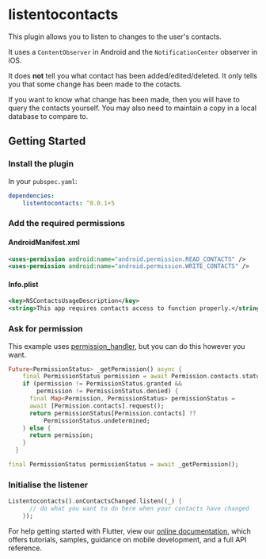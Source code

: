 # listentocontacts

This plugin allows you to listen to changes to the user's contacts.

It uses a `ContentObserver` in Android and the `NotificationCenter` observer in iOS.

It does **not** tell you what contact has been added/edited/deleted. It only tells you that some change has been made to the cotacts.

If you want to know what change has been made, then you will have to query the contacts yourself. You may also need to maintain a copy in a local database to compare to.

## Getting Started

### Install the plugin

In your `pubspec.yaml`:

```yaml  
dependencies:  
    listentocontacts: ^0.0.1+5
``` 

### Add the required permissions

#### AndroidManifest.xml

```xml  
<uses-permission android:name="android.permission.READ_CONTACTS" />  
<uses-permission android:name="android.permission.WRITE_CONTACTS" />  
```  

#### Info.plist

```xml  
<key>NSContactsUsageDescription</key>  
<string>This app requires contacts access to function properly.</string>  
```  


### Ask for permission

This example uses [permission_handler](https://pub.dartlang.org/packages/permission_handler), but you can do this however you want.

```dart
Future<PermissionStatus> _getPermission() async {
    final PermissionStatus permission = await Permission.contacts.status;
    if (permission != PermissionStatus.granted &&
        permission != PermissionStatus.denied) {
      final Map<Permission, PermissionStatus> permissionStatus =
      await [Permission.contacts].request();
      return permissionStatus[Permission.contacts] ??
          PermissionStatus.undetermined;
    } else {
      return permission;
    }
  }

final PermissionStatus permissionStatus = await _getPermission();

```

### Initialise the listener
```dart
Listentocontacts().onContactsChanged.listen((_) {
      // do what you want to do here when your contacts have changed
    });
```


For help getting started with Flutter, view our 
[online documentation](https://flutter.dev/docs), which offers tutorials, 
samples, guidance on mobile development, and a full API reference.
